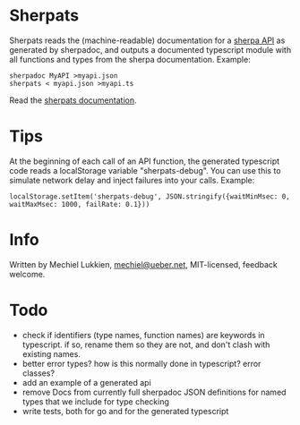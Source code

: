 # Sherpats

Sherpats reads the (machine-readable) documentation for a [sherpa API](https://www.ueber.net/who/mjl/sherpa/) as generated by sherpadoc, and outputs a documented typescript module with all functions and types from the sherpa documentation.  Example:

	sherpadoc MyAPI >myapi.json
	sherpats < myapi.json >myapi.ts

Read the [sherpats documentation](https://godoc.org/github.com/mjl-/sherpats).


# Tips

At the beginning of each call of an API function, the generated
typescript code reads a localStorage variable "sherpats-debug". You
can use this to simulate network delay and inject failures into
your calls. Example:

	localStorage.setItem('sherpats-debug', JSON.stringify({waitMinMsec: 0, waitMaxMsec: 1000, failRate: 0.1}))


# Info

Written by Mechiel Lukkien, mechiel@ueber.net, MIT-licensed, feedback welcome.

# Todo

- check if identifiers (type names, function names) are keywords in typescript. if so, rename them so they are not, and don't clash with existing names.
- better error types? how is this normally done in typescript? error classes?
- add an example of a generated api
- remove Docs from currently full sherpadoc JSON definitions for named types that we include for type checking
- write tests, both for go and for the generated typescript
